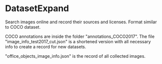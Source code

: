 # DatasetExpand
Search images online and record their sources and licenses. Format similar to COCO dataset.

COCO annotations are inside the folder "annotations_COCO2017". The file "image_info_test2017_cut.json" is a shortened version with all necessary info to create a record for new datasets.

"office_objects_image_info.json" is the record of all collected images.